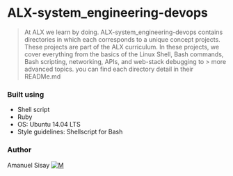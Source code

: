 # ALX-system_engineering-devops
> At ALX we learn by doing. ALX-system_engineering-devops contains directories in which each corresponds to a unique concept projects. These projects are part of the 
> ALX curriculum. In these projects, we cover everything from the basics of the Linux Shell, Bash commands, Bash scripting, networking, APIs, and web-stack debugging to > more advanced topics.
> you can find each directory detail in their READMe.md
### Built using
- Shell script
- Ruby
- OS: Ubuntu 14.04 LTS
- Style guidelines: Shellscript for Bash
### Author
Amanuel Sisay [![M](https://upload.wikimedia.org/wikipedia/fr/thumb/c/c8/Twitter_Bird.svg/30px-Twitter_Bird.svg.png)](https://twitter.com/amanabiy_as)
